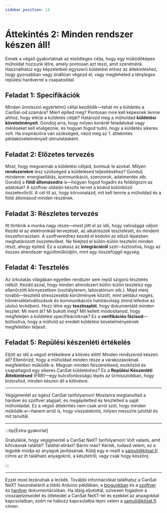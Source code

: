 ```yaml
---
sidebar_position: 14
---
```


# Áttekintés 2: Minden rendszer készen áll!

Ennek a végső gyakorlatnak az elsődleges célja, hogy egy működőképes műholdat hozzunk létre, amely pontosan azt teszi, amit szeretnénk. Használhatsz egy képzeletbeli egyszerű küldetést ehhez az áttekintéshez, hogy gyorsabban vagy önállóan végezd el, vagy megteheted a tényleges repülési hardverrel a csapatoddal.

## Feladat 1: Specifikációk

Minden űrmisszió egyértelmű céllal kezdődik—tehát mi a küldetés a CanSat-od számára? Miért építed meg? Pontosan mire kell képesnek lennie ahhoz, hogy elérje a küldetés célját?
Határozd meg a műholdad **küldetési követelményeit**. Gondolj arra, hogy milyen konkrét feladatokat vagy méréseket kell elvégeznie, és hogyan fogod tudni, hogy a küldetés sikeres volt. Ha inspirációra van szükséged, nézd meg az 1. áttekintés példakövetelményeit útmutatásként.

## Feladat 2: Előzetes tervezés

Most, hogy megvannak a küldetési céljaid, bontsuk le azokat. Milyen **rendszerekre** lesz szükséged a küldetésed teljesítéséhez? Gondolj mindenre: energiaellátás, kommunikáció, szenzorok, adatmentés stb.
Gondolj a **földi állomásodra** is—hogyan fogod fogadni és feldolgozni az adatokat? A szoftver oldalán készíts tervet a kódod különböző összetevőiről. A cél itt az, hogy körvonalazd, mit kell tennie a műholdad és a földi állomásod minden részének.

## Feladat 3: Részletes tervezés

Itt történik a munka nagy része—most jött el az idő, hogy valósággá váljon. Kezdd el az elektronikád tervezését, az alkatrészek tesztelését, és mindent összeforrasztani.
A szoftveredhez kezdd el kódolni az előző lépésben meghatározott összetevőket. Ne felejtsd el külön-külön tesztelni minden részt, ahogy építed. Ez a szakasz az **integrációról** szól—biztosítva, hogy az összes alrendszer együttműködjön, mint egy összefüggő egység.

## Feladat 4: Tesztelés

Az űrkutatás világában egyetlen rendszer sem repül szigorú tesztelés nélkül. Kezdd azzal, hogy minden alrendszert külön-külön tesztelsz egy ellenőrzött környezetben (osztályterem, laboratórium stb.). Majd menj tovább—teszteld stresszesebb körülmények között, mint például rezgés, hőmérsékletváltozások és kommunikációs hatótávolság (mind lefedve az utolsó leckében).
Hozz létre egy **tesztnaplót**, hogy dokumentáld minden tesztet: Mi ment át? Mi bukott meg? Mit kellett módosítanod, hogy megfeleljen a küldetési specifikációknak? Ez a **verifikációs fázisod**—biztosítva, hogy a műhold az eredeti küldetési követelményeknek megfelelően teljesít.

## Feladat 5: Repülési készenléti értékelés

Eljött az idő a végső értékelésre a kilövés előtt! Minden rendszered készen áll? Ellenőrizd, hogy a műholdad minden része a várakozásoknak megfelelően működik-e. Megvan minden felszerelésed, eszközöd és csapattagod egy sikeres CanSat küldetéshez?
Ez a **Repülési Készenléti Áttekintésed** (FRR)—egy kulcsfontosságú lépés az űrmissziókban, hogy biztosítsd, minden készen áll a kilövésre.

---
Végigmentél az egész CanSat tanfolyamon! Mostanra megtanultad a hardver és szoftver alapjait, és megépítetted és tesztelted a saját műholdadat. Ez a végső áttekintés nem csak arról szól, hogy minden működik-e—hanem arról is, hogy visszatekints, milyen messzire jutottál és mit tanultál.

---

:::tip[Extra gyakorlat]

Gratulálok, hogy végigmentél a CanSat NeXT tanfolyamon! Volt valami, amit kihívásnak találtál? Találtál elírást? Bármi más? Kérlek, tudasd velem, ez a legjobb módja az anyagok javításának. Küldj egy e-mailt a samuli@kitsat.fi címre az itt található anyagokról, a készletről, vagy csak hogy köszönj.

:::

---

Ezzel most lezárulnak a leckék. További információkat találhatsz a CanSat NeXT használatáról a többi Arduino példában, a [blogunkban](./../../blog/) és a [szoftver](./../CanSat-software/CanSat-software.md) és [hardver](./../CanSat-hardware/CanSat-hardware.md) dokumentációban. Ha idáig eljutottál, szívesen fogadom a visszajelzéseidet és ötleteidet a CanSat NeXT-tel és ezekkel az anyagokkal kapcsolatban, ezért ne habozz kapcsolatba lépni velem a samuli@kitsat.fi címen.
